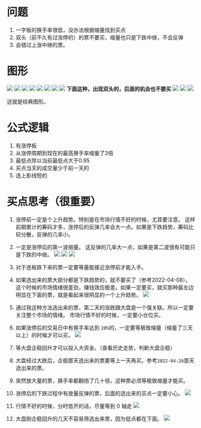 # 问题
1. 一字板的换手率很低，没办法根据缩量找到买点
2. 双头（前不久有过涨停的）的票不要买，缩量也只是下跌中继，不会反弹
3. 会错过上涨中继的票。
# 图形
![](images/Pasted%20image%2020221009174450.png)
![](images/Pasted%20image%2020221009174721.png)
![](images/Pasted%20image%2020221006000554.png)
![](images/Pasted%20image%2020221006000941.png)
![](images/Pasted%20image%2020221006001306.png)
![](images/Pasted%20image%2020221006002240.png)
![](images/Pasted%20image%2020221006002338.png)
![](images/Pasted%20image%2020221006100019.png)
**下面这种，出现双头的，后面的机会也不要买**
![](images/Pasted%20image%2020221006134502.png)
![](images/Pasted%20image%2020221006134812.png)
![](images/Pasted%20image%2020221008141531.png)

这就是经典图形。

# 公式逻辑
1. 有涨停板
2. 从涨停周期到现在的最高换手率缩量了3倍
3. 最低点除以当前最低点大于0.95
4. 买点当天的成交量少于前一天的
5. 选上影线短的

# 买点思考（很重要）
1. 涨停前一定是个上升趋势。特别是在市场行情不好的时候，尤其要注意。
	这样前期累计的筹码才多，涨停后的反弹几率会大一点。如果是下跌趋势，筹码比较分散，反弹的几率小。
2. 一定是涨停后的第一波缩量。
	这反弹的几率大一点，如果是第二波很有可能只是下跌的中继。
	![](images/Pasted%20image%2020221009125655.png)
	![](images/Pasted%20image%2020221009133758.png)
![](images/Pasted%20image%2020221009201703.png)

3. 对于连板跌下来的票一定要等量能接近涨停前才能入手。
4. 如果选出来的票大部分都是下跌趋势的，就不要买了（参考2022-04-08）。
	这个时候的市场情绪很差劲，赚钱效应极差。如果一定要买，就买那种最左边明显在下面的票，就是看起来很明显的一个上升趋势。
	![](images/Pasted%20image%2020221007134345.png)
	
5. 通过我这种方法选出来的票，第二天的涨跌跟大盘是一个强关联。所以一定要关注整个市场的情绪。
	市场行情不好的时候，一定要小仓位买。
6. 如果涨停后的交易日中有换手率达到 `20%`的，一定要等极致缩量（缩量了三天以上）的时候才可以买。
	![](images/Pasted%20image%2020221008135811.png)

7. 等大盘企稳回升才可以投入大资金。（查看历史走势，判断大盘企稳）
8. 大盘经过大跌后，企稳那天选出来的票要等上一天再买。参考`2022-04-26`那天选出来的票。
9. 突然放大量的票，换手率都翻倍了几十倍，这种票必须等极致缩量才能买。
10. 涨停后的下跌过程中有放量反弹的票，后面的选出来的买点一定要小心。
![](images/Pasted%20image%2020221009132722.png)

11. 行情不好的时候，分时低开的话，尽量等到 0 轴走
![](images/Pasted%20image%2020221009135715.png)
12. 大盘刚企稳回升的几天不容易筛选出来票，因为低点都在下面。
![](images/Pasted%20image%2020221009205511.png)
